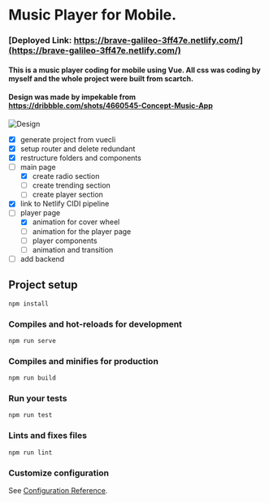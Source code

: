 # Music Player for Mobile.  
### [Deployed Link: https://brave-galileo-3ff47e.netlify.com/](https://brave-galileo-3ff47e.netlify.com/)

#### This is a music player coding for mobile using Vue. All css was coding by myself and the whole project were built from scartch. 

#### Design was made by impekable from https://dribbble.com/shots/4660545-Concept-Music-App

![Design](https://cdn.dribbble.com/users/2933/screenshots/4660545/ezgif.com-video-to-gif-long.gif)

- [x] generate project from vuecli
- [x] setup router and delete redundant
- [x] restructure folders and components
- [ ] main page
    - [x] create radio section
    - [ ] create trending section
    - [ ] create player section
- [x] link to Netlify CIDI pipeline
- [ ] player page
    - [x] animation for cover wheel
    - [ ] animation for the player page
    - [ ] player components
    - [ ] animation and transition
- [ ] add backend

## Project setup
```
npm install
```

### Compiles and hot-reloads for development
```
npm run serve
```

### Compiles and minifies for production
```
npm run build
```

### Run your tests
```
npm run test
```

### Lints and fixes files
```
npm run lint
```

### Customize configuration
See [Configuration Reference](https://cli.vuejs.org/config/).
